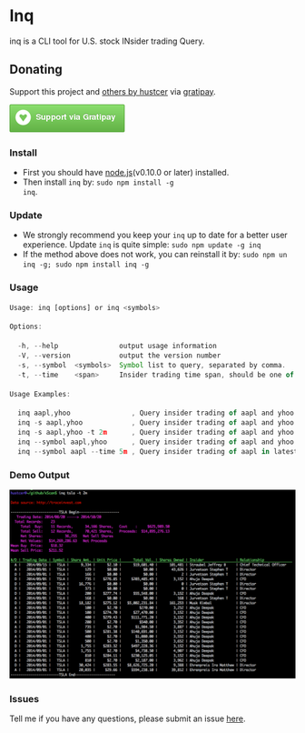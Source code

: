 

# Inq

inq is a CLI tool for U.S. stock INsider trading Query.


## Donating

Support this project and [others by hustcer][gratipay] via [gratipay][].

[![Support via Gratipay][gratipay-badge]][gratipay]

[gratipay-badge]: https://raw.githubusercontent.com/hustcer/htmldemo/master/gittip.png
[gratipay]: https://gratipay.com/hustcer/


### Install

- First you should have [node.js](http://nodejs.org/download/)(v0.10.0 or later) installed.
- Then install <code>inq</code> by: <code>sudo npm install -g inq</code>.


### Update

- We strongly recommend you keep your <code>inq</code> up to date for a better user experience. Update <code>inq</code> is quite simple:
    <code>sudo npm update -g inq</code>
- If the method above does not work, you can reinstall it by:
    <code>sudo npm un inq -g; sudo npm install inq -g</code>


### Usage

```javascript
Usage: inq [options] or inq <symbols>

Options:

  -h, --help               output usage information
  -V, --version            output the version number
  -s, --symbol  <symbols>  Symbol list to query, separated by comma.
  -t, --time    <span>     Insider trading time span, should be one of: 1m, 2m, 3m, 4m, or 5m.

Usage Examples:

  inq aapl,yhoo               , Query insider trading of aapl and yhoo in latest 3 months(default).
  inq -s aapl,yhoo            , Query insider trading of aapl and yhoo.
  inq -s aapl,yhoo -t 2m      , Query insider trading of aapl and yhoo in latest 2 months.
  inq --symbol aapl,yhoo      , Query insider trading of aapl and yhoo.
  inq --symbol aapl --time 5m , Query insider trading of aapl in latest 5 months.

```

### Demo Output

![Inq stock insider trading query output demo](./output.png)

### Issues

Tell me if you have any questions, please submit an issue [here](https://github.com/hustcer/inq/issues/new).
